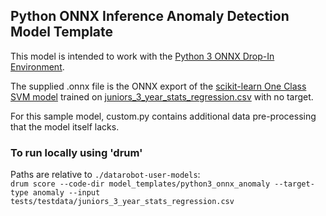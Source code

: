 ## Python ONNX Inference Anomaly Detection Model Template


This model is intended to work with the [Python 3 ONNX Drop-In Environment](../../public_dropin_environments/python3_onnx/).

The supplied .onnx file is the ONNX export of the [scikit-learn One Class SVM model](../python3_sklearn_anomaly) trained on [juniors_3_year_stats_regression.csv](../../tests/testdata/juniors_3_year_stats_regression.csv)
with no target. 

For this sample model, custom.py contains additional data pre-processing that the model itself lacks.

### To run locally using 'drum'
Paths are relative to `./datarobot-user-models`:   
`drum score --code-dir model_templates/python3_onnx_anomaly --target-type anomaly --input tests/testdata/juniors_3_year_stats_regression.csv`